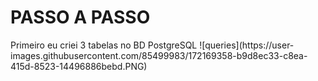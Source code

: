 # PASSO A PASSO
<p>  Primeiro eu criei 3 tabelas no BD PostgreSQL
![queries](https://user-images.githubusercontent.com/85499983/172169358-b9d8ec33-c8ea-415d-8523-14496886bebd.PNG)</p>
